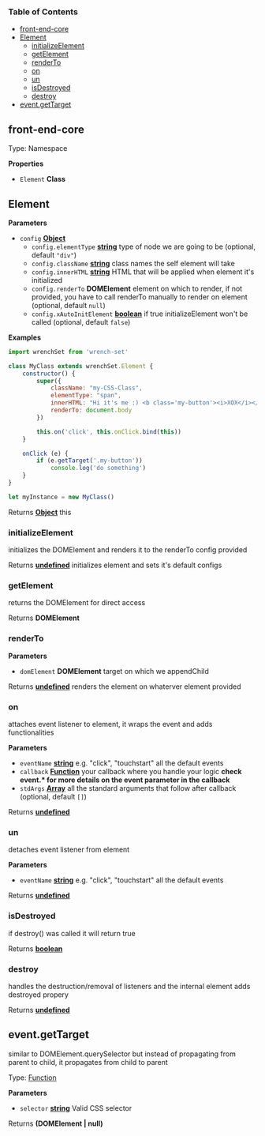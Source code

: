 <!-- Generated by documentation.js. Update this documentation by updating the source code. -->

### Table of Contents

-   [front-end-core](#front-end-core)
-   [Element](#element)
    -   [initializeElement](#initializeelement)
    -   [getElement](#getelement)
    -   [renderTo](#renderto)
    -   [on](#on)
    -   [un](#un)
    -   [isDestroyed](#isdestroyed)
    -   [destroy](#destroy)
-   [event.getTarget](#eventgettarget)

## front-end-core

Type: Namespace

**Properties**

-   `Element` **Class** 

## Element

**Parameters**

-   `config` **[Object](https://developer.mozilla.org/docs/Web/JavaScript/Reference/Global_Objects/Object)** 
    -   `config.elementType` **[string](https://developer.mozilla.org/docs/Web/JavaScript/Reference/Global_Objects/String)** type of node we are going to be (optional, default `"div"`)
    -   `config.className` **[string](https://developer.mozilla.org/docs/Web/JavaScript/Reference/Global_Objects/String)** class names the self element will take
    -   `config.innerHTML` **[string](https://developer.mozilla.org/docs/Web/JavaScript/Reference/Global_Objects/String)** HTML that will be applied when element it's initialized
    -   `config.renderTo` **DOMElement** element on which to render, if not provided, you have to call renderTo manually to render on element (optional, default `null`)
    -   `config.xAutoInitElement` **[boolean](https://developer.mozilla.org/docs/Web/JavaScript/Reference/Global_Objects/Boolean)** if true initializeElement won't be called (optional, default `false`)

**Examples**

```javascript
import wrenchSet from 'wrench-set'

class MyClass extends wrenchSet.Element {
    constructor() {
        super({
            className: "my-CSS-Class",
            elementType: "span",
            innerHTML: "Hi it's me :) <b class='my-button'><i>XOX</i></b>",
            renderTo: document.body
        })

        this.on('click', this.onClick.bind(this))
    }

    onClick (e) {
        if (e.getTarget('.my-button'))
            console.log('do something')
    }
}

let myInstance = new MyClass()
```

Returns **[Object](https://developer.mozilla.org/docs/Web/JavaScript/Reference/Global_Objects/Object)** this

### initializeElement

initializes the DOMElement and renders it to the renderTo config provided

Returns **[undefined](https://developer.mozilla.org/docs/Web/JavaScript/Reference/Global_Objects/undefined)** initializes element and sets it's default configs

### getElement

returns the DOMElement for direct access

Returns **DOMElement** 

### renderTo

**Parameters**

-   `domElement` **DOMElement** target on which we appendChild

Returns **[undefined](https://developer.mozilla.org/docs/Web/JavaScript/Reference/Global_Objects/undefined)** renders the element on whaterver element provided

### on

attaches event listener to element, it wraps the event and adds functionalities

**Parameters**

-   `eventName` **[string](https://developer.mozilla.org/docs/Web/JavaScript/Reference/Global_Objects/String)** e.g. "click", "touchstart" all the default events
-   `callback` **[Function](https://developer.mozilla.org/docs/Web/JavaScript/Reference/Statements/function)** your callback where you handle your logic **check event.\* for more details on the event parameter in the callback**
-   `stdArgs` **[Array](https://developer.mozilla.org/docs/Web/JavaScript/Reference/Global_Objects/Array)** all the standard arguments that follow after callback (optional, default `[]`)

Returns **[undefined](https://developer.mozilla.org/docs/Web/JavaScript/Reference/Global_Objects/undefined)** 

### un

detaches event listener from element

**Parameters**

-   `eventName` **[string](https://developer.mozilla.org/docs/Web/JavaScript/Reference/Global_Objects/String)** e.g. "click", "touchstart" all the default events

Returns **[undefined](https://developer.mozilla.org/docs/Web/JavaScript/Reference/Global_Objects/undefined)** 

### isDestroyed

if destroy() was called it will return true

Returns **[boolean](https://developer.mozilla.org/docs/Web/JavaScript/Reference/Global_Objects/Boolean)** 

### destroy

handles the destruction/removal of listeners and the internal element
adds destroyed propery

Returns **[undefined](https://developer.mozilla.org/docs/Web/JavaScript/Reference/Global_Objects/undefined)** 

## event.getTarget

similar to DOMElement.querySelector but instead of propagating from parent to child, it propagates from child to parent

Type: [Function](https://developer.mozilla.org/docs/Web/JavaScript/Reference/Statements/function)

**Parameters**

-   `selector` **[string](https://developer.mozilla.org/docs/Web/JavaScript/Reference/Global_Objects/String)** Valid CSS selector

Returns **(DOMElement | null)** 
